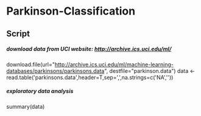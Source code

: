 Parkinson-Classification
========================
## Script 

##### download data from UCI website: http://archive.ics.uci.edu/ml/

download.file(url="http://archive.ics.uci.edu/ml/machine-learning-databases/parkinsons/parkinsons.data", destfile="parkinson.data")
data <- read.table('parkinsons.data',header=T,sep=',',na.strings=c('NA',''))

##### exploratory data analysis
summary(data)
